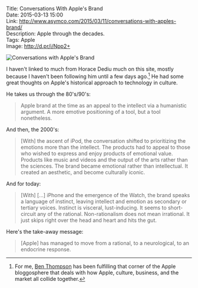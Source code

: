 Title: Conversations With Apple's Brand  
Date: 2015-03-13 15:00  
Link: http://www.asymco.com/2015/03/11/conversations-with-apples-brand/  
Description: Apple through the decades.  
Tags: Apple  
Image: http://d.pr/i/Npp2+  

![Conversations with Apple's Brand](http://d.pr/i/Npp2+ "Conversations with Apple's Brand")
<!-- {.screenshot} -->

I haven't linked to much from Horace Dediu much on this site, mostly because I haven't been following him until a few days ago.[^1] He had some great thoughts on Apple's historical approach to technology in culture. 

He takes us through the 80's/90's:

> Apple brand at the time as an appeal to the intellect via a humanistic argument. A more emotive positioning of a tool, but a tool nonetheless. 

 And then, the 2000's:
 
> [With] the ascent of iPod, the conversation shifted to prioritizing  the emotions more than the intellect. The products had to appeal to those who wished to express and enjoy products of emotional value. Products like music and videos and the output of the arts rather than the sciences. The brand became emotional rather than intellectual. It created an aesthetic, and become culturally iconic.

And for today:

> [With] [...] iPhone and the emergence of the Watch, the brand speaks a language of instinct, leaving intellect and emotion as secondary or tertiary voices. Instinct is visceral, lust-inducing. It seems to short-circuit any of the rational. Non-rationalism does not mean irrational. It just skips right over the head and heart and hits the gut.

Here's the take-away message:

> [Apple] has managed to move from a rational, to a neurological, to an endocrine response.

[^1]: For me, [Ben Thompson][a] has been fulfilling that corner of the Apple bloggosphere that deals with how Apple, culture, business, and the market all collide together.

[a]: http://stratechery.com "Ben Thompson's blog"